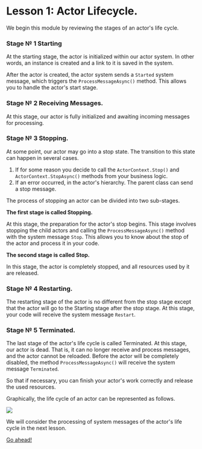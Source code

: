 # Lesson 1: Actor Lifecycle.

We begin this module by reviewing the stages of an actor's life cycle.

### Stage № 1 Starting

At the starting stage, the actor is initialized within our actor system. In other words, an instance is created and a link to it is saved in the system.

After the actor is created, the actor system sends a `Started` system message, which triggers the `ProcessMessageAsync()` method. This allows you to handle the actor's start stage.

### Stage № 2 Receiving Messages.

At this stage, our actor is fully initialized and awaiting incoming messages for processing.

### Stage № 3 Stopping.

At some point, our actor may go into a stop state. The transition to this state can happen in several cases.

1. If for some reason you decide to call the `ActorContext.Stop()` and `ActorContext.StopAsync()` methods from your business logic.
2. If an error occurred, in the actor's hierarchy. The parent class can send a stop message.

The process of stopping an actor can be divided into two sub-stages.

**The first stage is called Stopping.**

At this stage, the preparation for the actor's stop begins. This stage involves stopping the child actors and calling the `ProcessMessageAsync()` method with the system message `Stop`. This allows you to know about the stop of the actor and process it in your code.

**The second stage is called Stop.**

In this stage, the actor is completely stopped, and all resources used by it are released.

### Stage № 4  Restarting.

The restarting stage of the actor is no different from the stop stage except that the actor will go to the Starting stage after the stop stage. At this stage, your code will receive the system message `Restart`. 

### Stage № 5 Terminated.

The last stage of the actor's life cycle is called Terminated. At this stage, our actor is dead. That is, it can no longer receive and process messages, and the actor cannot be reloaded. Before the actor will be completely disabled, the method `ProcessMessageAsync()` will receive the system message `Terminated`. 

So that if necessary, you can finish your actor's work correctly and release the used resources. 

Graphically, the life cycle of an actor can be represented as follows.

![](../../images/3_1_1.png)

We will consider the processing of system messages of the actor's life cycle in the next lesson.

[Go ahead!](../lesson-2)

